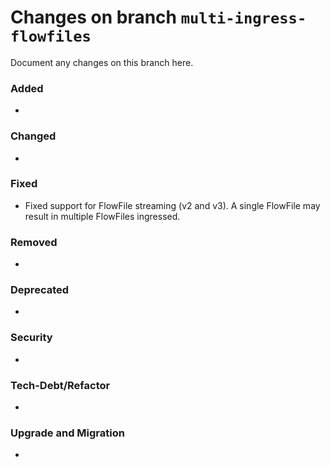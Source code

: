 # Changes on branch `multi-ingress-flowfiles`
Document any changes on this branch here.
### Added
- 

### Changed
- 

### Fixed
- Fixed support for FlowFile streaming (v2 and v3). A single FlowFile may result in multiple FlowFiles ingressed.

### Removed
- 

### Deprecated
- 

### Security
- 

### Tech-Debt/Refactor
- 

### Upgrade and Migration
- 
